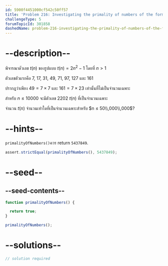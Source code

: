 ```yaml
---
id: 5900f4451000cf542c50ff57
title: 'Problem 216: Investigating the primality of numbers of the form 2n2-1'
challengeType: 5
forumTopicId: 301858
dashedName: problem-216-investigating-the-primality-of-numbers-of-the-form-2n2-1
---
```


# --description--

พิจารณาตัวเลข $t(n)$ ของรูปแบบ $t(n) = 2n^2 - 1$ โดยที่ $n > 1$

ตัวเลขตัวแรกคือ 7, 17, 31, 49, 71, 97, 127 และ 161

ปรากฎว่าเพียง $49 = 7 \times 7$ และ $161 = 7 \times 23$ เท่านั้นที่ไม่เป็นจำนวนเฉพาะ

สำหรับ $n ≤ 10000$ จะมีตัวเลข 2202 $t(n)$ ที่เป็นจำนวนเฉพาะ

จำนวน $t(n)$ จำนวนเท่าใดที่เป็นจำนวนเฉพาะสำหรับ $n ≤ 50\\,000\\,000$?

# --hints--

`primalityOfNumbers()`ควร return `5437849`.

```js
assert.strictEqual(primalityOfNumbers(), 5437849);
```

# --seed--

## --seed-contents--

```js
function primalityOfNumbers() {

  return true;
}

primalityOfNumbers();
```

# --solutions--

```js
// solution required
```
